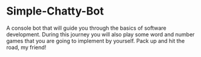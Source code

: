 # Simple-Chatty-Bot
A console bot that will guide you through the basics of software development. During this journey you will also play some word and number games that you are going to implement by yourself. Pack up and hit the road, my friend!
